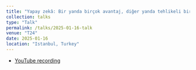 ```yaml
---
title: "Yapay zekâ: Bir yanda birçok avantaj, diğer yanda tehlikeli bir silah"
collection: talks
type: "Talk"
permalink: /talks/2025-01-16-talk
venue: "T24"
date: 2025-01-16
location: "Istanbul, Turkey"
---
```


- [YouTube recording](https://www.youtube.com/watch?v=CitZVcZAF5g&list=PLoFhNLzBQtMdDq6R7ogsAKjgHeYy-Wt_9&index=11)